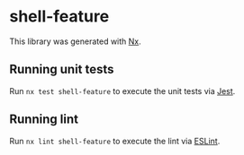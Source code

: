 # shell-feature

This library was generated with [Nx](https://nx.dev).

## Running unit tests

Run `nx test shell-feature` to execute the unit tests via [Jest](https://jestjs.io).

## Running lint

Run `nx lint shell-feature` to execute the lint via [ESLint](https://eslint.org/).

